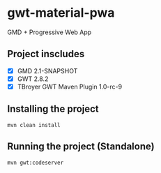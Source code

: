 # gwt-material-pwa
GMD + Progressive Web App

## Project inscludes
- [x] GMD 2.1-SNAPSHOT
- [x] GWT 2.8.2
- [x] TBroyer GWT Maven Plugin 1.0-rc-9

## Installing the project

`
  mvn clean install
`

## Running the project (Standalone)

`
  mvn gwt:codeserver
`
